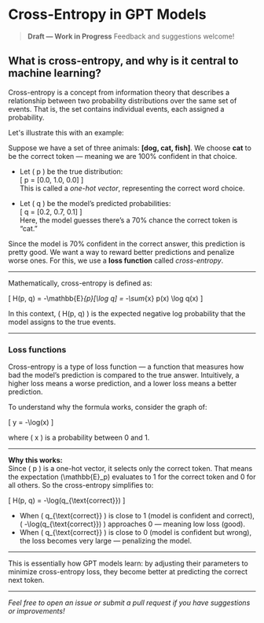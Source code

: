 # Cross-Entropy in GPT Models

> **Draft — Work in Progress** 
> Feedback and suggestions welcome!

## What is cross-entropy, and why is it central to machine learning?

Cross-entropy is a concept from information theory that describes a relationship between two probability distributions over the same set of events. That is, the set contains individual events, each assigned a probability.

Let's illustrate this with an example:

Suppose we have a set of three animals: **[dog, cat, fish]**. We choose **cat** to be the correct token — meaning we are 100% confident in that choice.

- Let \( p \) be the true distribution:  
  \[
  p = [0.0, 1.0, 0.0]
  \]  
  This is called a *one-hot vector*, representing the correct word choice.

- Let \( q \) be the model’s predicted probabilities:  
  \[
  q = [0.2, 0.7, 0.1]
  \]  
  Here, the model guesses there’s a 70% chance the correct token is “cat.”

Since the model is 70% confident in the correct answer, this prediction is pretty good. We want a way to reward better predictions and penalize worse ones. For this, we use a **loss function** called *cross-entropy*.

---

Mathematically, cross-entropy is defined as:

\[
H(p, q) = -\mathbb{E}_{p}[\log q] = -\sum_{x} p(x) \log q(x)
\]

In this context, \( H(p, q) \) is the expected negative log probability that the model assigns to the true events.

---

### Loss functions

Cross-entropy is a type of loss function — a function that measures how bad the model’s prediction is compared to the true answer. Intuitively, a higher loss means a worse prediction, and a lower loss means a better prediction.

To understand why the formula works, consider the graph of:

\[
y = -\log(x)
\]

where \( x \) is a probability between 0 and 1.

---

**Why this works:**  
Since \( p \) is a one-hot vector, it selects only the correct token. That means the expectation \(\mathbb{E}_p\) evaluates to 1 for the correct token and 0 for all others. So the cross-entropy simplifies to:

\[
H(p, q) = -\log(q_{\text{correct}})
\]

- When \( q_{\text{correct}} \) is close to 1 (model is confident and correct), \( -\log(q_{\text{correct}}) \) approaches 0 — meaning low loss (good).
- When \( q_{\text{correct}} \) is close to 0 (model is confident but wrong), the loss becomes very large — penalizing the model.

---

This is essentially how GPT models learn: by adjusting their parameters to minimize cross-entropy loss, they become better at predicting the correct next token.

---

*Feel free to open an issue or submit a pull request if you have suggestions or improvements!*
